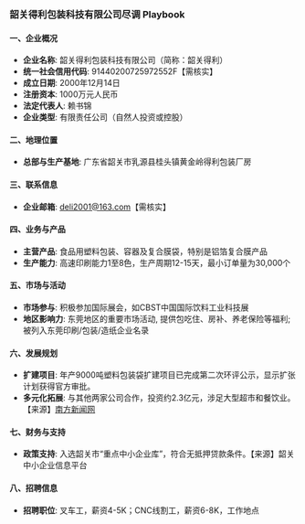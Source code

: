 ### 韶关得利包装科技有限公司尽调 Playbook

#### 一、企业概况
- **企业名称**: 韶关得利包装科技有限公司（简称：韶关得利）
- **统一社会信用代码**: 91440200725972552F【需核实】
- **成立日期**: 2000年12月14日
- **注册资本**: 1000万元人民币
- **法定代表人**: 赖书锦
- **企业类型**: 有限责任公司（自然人投资或控股）

#### 二、地理位置
- **总部与生产基地**: 广东省韶关市乳源县桂头镇黄金岭得利包装厂房

#### 三、联系信息
- **企业邮箱**: deli2001@163.com【需核实】

#### 四、业务与产品
- **主营产品**: 食品用塑料包装、容器及复合膜袋，特别是铝箔复合膜产品
- **生产能力**: 高速印刷能力1至8色，生产周期12-15天，最小订单量为30,000个

#### 五、市场与活动
- **市场参与**: 积极参加国际展会，如CBST中国国际饮料工业科技展
- **地区影响力**: 东莞地区的重要市场活动, 提供包吃住、房补、养老保险等福利; 被列入东莞印刷/包装/造纸企业名录

#### 六、发展规划
- **扩建项目**: 年产9000吨塑料包装袋扩建项目已完成第二次环评公示，显示扩张计划获得官方审批。
- **多元化拓展**: 与其他两家公司合作，投资约2.3亿元，涉足大型超市和餐饮业。【来源】[南方新闻网](https://www.nfnews.com/content/1y0qKnkz3B.html)

#### 七、财务与支持
- **政策支持**: 入选韶关市“重点中小企业库”，符合无抵押贷款条件。【来源】韶关中小企业信息平台

#### 八、招聘信息
- **招聘职位**: 叉车工，薪资4-5K；CNC线割工，薪资6-8K，工作地点